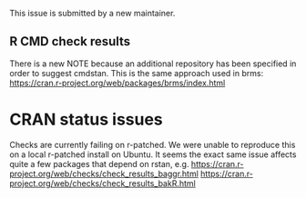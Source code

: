 This issue is submitted by a new maintainer.

## R CMD check results

There is a new NOTE because an additional repository has been specified in order
to suggest cmdstan.  This is the same approach used in brms:
https://cran.r-project.org/web/packages/brms/index.html

# CRAN status issues

Checks are currently failing on r-patched. We were unable to reproduce this on a
local r-patched install on Ubuntu. It seems the exact same issue affects quite a
few packages that depend on rstan, e.g. 
https://cran.r-project.org/web/checks/check_results_baggr.html
https://cran.r-project.org/web/checks/check_results_bakR.html
